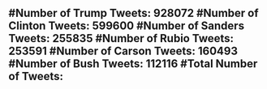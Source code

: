 #Number of Trump Tweets: 928072
#Number of Clinton Tweets: 599600
#Number of Sanders Tweets: 255835
#Number of Rubio Tweets: 253591
#Number of Carson Tweets: 160493
#Number of Bush Tweets: 112116
#Total Number of Tweets:  
---

